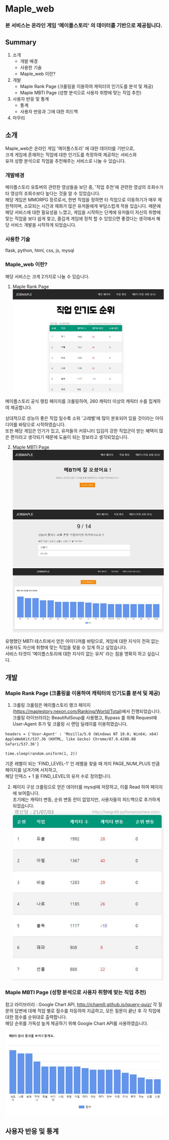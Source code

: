 # Maple_web    
### 본 서비스는 온라인 게임 '메이플스토리' 의 데이터를 기반으로 제공됩니다.    

## Summary

1. 소개
    - 개발 배경
    - 사용한 기술
    - Maple_web 이란?
2. 개발
    - Maple Rank Page (크롤링을 이용하여 캐릭터의 인기도를 분석 및 제공)
    - Maple MBTI Page (성향 분석으로 사용자 취향에 맞는 직업 추천)
3. 사용자 반응 및 통계
    - 통계
    - 사용자 반응과 그에 대한 피드백
4. 마무리


## 소개
Maple_web은 온라인 게임 '메이플스토리' 에 대한 데이터를 기반으로,     
크게 게임에 존재하는 직업에 대한 인기도를 측정하여 제공하는 서비스와     
유저 성향 분석으로 직업을 추천해주는 서비스로 나눌 수 있습니다.

### 개발배경
메이플스토리 유튜버의 관련한 영상들을 보던 중, '직업 추천'에 관련한 영상의 조회수가 타 영상의 조회수보다 높다는 것을 알 수 있었습니다.     
해당 게임은 MMORPG 장르로서, 한번 직업을 정하면 타 직업으로 이동하기가 매우 제한적이며, 소모되는 시간과 재화가 많은 유저들에게 부담스럽게 작용 있습니다. 때문에 해당 서비스에 대한 필요성을 느꼈고, 게임을 시작하는 단계에 유저들이 자신의 취향에 맞는 직업을 보다 쉽게 찾고, 즐겁게 게임에 정착 할 수 있었으면 좋겠다는 생각에서 해당 서비스 개발을 시작하게 되었습니다.

### 사용한 기술
flask, python, html, css, js, mysql

### Maple_web 이란?
해당 서비스는 크게 2가지로 나눌 수 있습니다.    

1. Maple Rank Page
![Rank_page_img](./docs/rank.jpg)

메이플스토리 공식 랭킹 페이지를 크롤링하여, 260 캐릭터 이상의 캐릭터 수를 집계하여 제공합니다.     
  
상대적으로 성능이 좋은 직업 일수록 소위 '고레벨'에 많이 분포되어 있을 것이라는 아이디어를 바탕으로 시작하였습니다.    
또한 해당 게임은 인기가 있고, 유저들의 커뮤니티 입김이 강한 직업군이 받는 혜택이 많은 편이라고 생각되기 때문에 도움이 되는 정보라고 생각되었습니다.


2. Maple MBTI Page
![MBTI_page_img1](./docs/mbti.jpg)
![MBTI_page_img2](./docs/mbti2.jpg)
![MBTI_page_img4](./docs/mbti4.jpg)

유행했던 MBTI 테스트에서 얻은 아이디어를 바탕으로, 게임에 대한 지식이 전혀 없는 사용자도 자신에 취향에 맞는 직업을 찾을 수 있게 하고 싶었습니다.    
서비스 타겟이 '메이플스토리에 대한 지식이 없는 유저' 라는 점을 명확히 하고 싶습니다.

## 개발


### Maple Rank Page (크롤링을 이용하여 캐릭터의 인기도를 분석 및 제공)
1. 크롤링
크롤링은 메이플스토리 랭크 페이지(https://maplestory.nexon.com/Ranking/World/Total)에서 진행되었습니다.
크롤링 라이브러리는 BeautifulSoup를 사용했고, Bypass 를 위해 Request에 User-Agent 추가 및 크롤링 시 랜덤 딜레이를 이용하였습니다.

```
headers = {'User-Agent' : 'Mozilla/5.0 (Windows NT 10.0; Win64; x64) AppleWebKit/537.36 (KHTML, like Gecko) Chrome/87.0.4280.88 Safari/537.36'}
```

```
time.sleep(random.uniform(1, 2))
```

기준 레벨이 되는 'FIND_LEVEL-1' 인 레벨을 찾을 때 까지 PAGE_NUM_PLUS 만큼 페이지를 넘겨가며 서치하고,    
해당 인덱스 + 1 을 FIND_LEVEL의 유저 수로 정의합니다.


2. 페이지 구성
크롤링으로 얻은 데이터를 mysql에 저장하고, 이를 Read 하여 페이지에 보여줍니다.    
초기에는 캐릭터 변동, 순위 변동 란이 없었지만, 사용자들의 피드백으로 추가하게 되었습니다.
![Rank_page_img2](./docs/rank2.jpg)


### Maple MBTI Page (성향 분석으로 사용자 취향에 맞는 직업 추천)
참고 라이브러리 : Google Chart API, http://jchamill.github.io/jquery-quiz/
각 질문의 답변에 대해 직업 별로 점수를 차등하여 지급하고, 모든 질문이 끝난 후 각 직업에 대한 점수를 순위대로 출력합니다.    
해당 순위를 가독성 높게 제공하기 위해 Google Chart API를 사용하였습니다.

![result_page_img](./docs/mbti_result.jpg)


## 사용자 반응 및 통계